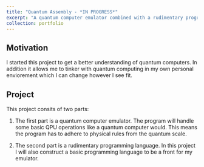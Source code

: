 ```yaml
---
title: "Quantum Assembly - *IN PROGRESS*"
excerpt: "A quantum computer emulator combined with a rudimentary programming language. <br/><img src='/images/quantum_chip_dalle_500x500.jpg' style='float: left; margin: 10px; width: 200px;'>Quantum Chip, made by dall-e <p>some extra text</p>"
collection: portfolio
---
```


Motivation
----
I started this project to get a better understanding of quantum computers. In addition it allows me to tinker with quantum computing in my own personal enviorement which I can change however I see fit.

Project
----
This project consits of two parts:

1. The first part is a quantum computer emulator. The program will handle some basic QPU operations like a quantum computer would. This means the program has to adhere to physical rules from the quantum scale. 

1. The second part is a rudimentary programming language. In this project I will also construct a basic programming language to be a front for my emulator. 
